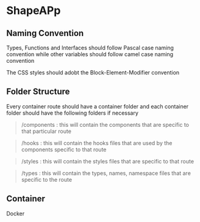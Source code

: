 # ShapeAPp

## Naming Convention

Types, Functions and Interfaces should follow Pascal case naming convention while other variables should follow camel case naming convention

The CSS styles should adobt the Block-Element-Modifier convention

## Folder Structure

Every container route should have a container folder and each container folder should have the following folders if necessary

> /components : this will contain the components that are specific to that particular route

> /hooks : this will contain the hooks files that are used by the components specific to that route

> /styles : this will contain the styles files that are specific to that route

> /types : this will contain the types, names, namespace files that are specific to the route

## Container

Docker
